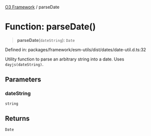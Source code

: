 [O3 Framework](../API.md) / parseDate

# Function: parseDate()

> **parseDate**(`dateString`): `Date`

Defined in: packages/framework/esm-utils/dist/dates/date-util.d.ts:32

Utility function to parse an arbitrary string into a date.
Uses `dayjs(dateString)`.

## Parameters

### dateString

`string`

## Returns

`Date`
